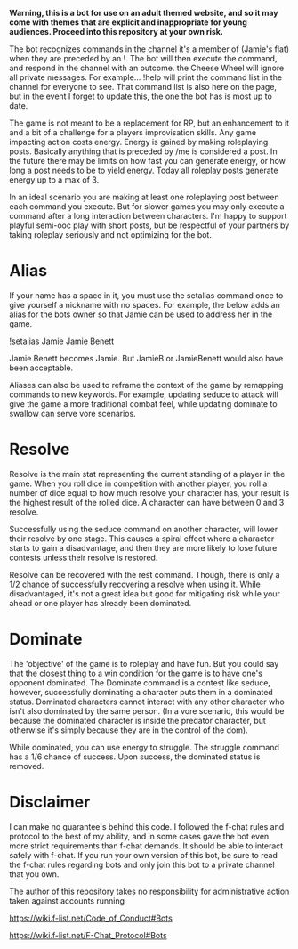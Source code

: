 **Warning, this is a bot for use on an adult themed website, and so it may come with themes that are explicit and inappropriate for young audiences. Proceed into this repository at your own risk.**

The bot recognizes commands in the channel it's a member of (Jamie's flat) when they are preceded by an !. The bot will then execute the command, and respond in the channel with an outcome. the Cheese Wheel will ignore all private messages. For example... !help will print the command list in the channel for everyone to see. That command list is also here on the page, but in the event I forget to update this, the one the bot has is most up to date.

The game is not meant to be a replacement for RP, but an enhancement to it and a bit of a challenge for a players improvisation skills. Any game impacting action costs energy. Energy is gained by making roleplaying posts. Basically anything that is preceded by /me is considered a post. In the future there may be limits on how fast you can generate energy, or how long a post needs to be to yield energy. Today all roleplay posts generate energy up to a max of 3.

In an ideal scenario you are making at least one roleplaying post between each command you execute. But for slower games you may only execute a command after a long interaction between characters. I'm happy to support playful semi-ooc play with short posts, but be respectful of your partners by taking roleplay seriously and not optimizing for the bot.

# Alias

If your name has a space in it, you must use the setalias command once to give yourself a nickname with no spaces. For example, the below adds an alias for the bots owner so that Jamie can be used to address her in the game.

!setalias Jamie Jamie Benett

Jamie Benett becomes Jamie. But JamieB or JamieBenett would also have been acceptable.

Aliases can also be used to reframe the context of the game by remapping commands to new keywords. For example, updating seduce to attack will give the game a more traditional combat feel, while updating dominate to swallow can serve vore scenarios.

# Resolve

Resolve is the main stat representing the current standing of a player in the game. When you roll dice in competition with another player, you roll a number of dice equal to how much resolve your character has, your result is the highest result of the rolled dice. A character can have between 0 and 3 resolve.

Successfully using the seduce command on another character, will lower their resolve by one stage. This causes a spiral effect where a character starts to gain a disadvantage, and then they are more likely to lose future contests unless their resolve is restored.

Resolve can be recovered with the rest command. Though, there is only a 1/2 chance of successfully recovering a resolve when using it. While disadvantaged, it's not a great idea but good for mitigating risk while your ahead or one player has already been dominated.

# Dominate

The 'objective' of the game is to roleplay and have fun. But you could say that the closest thing to a win condition for the game is to have one's opponent dominated. The Dominate command is a contest like seduce, however, successfully dominating a character puts them in a dominated status. Dominated characters cannot interact with any other character who isn't also dominated by the same person. (In a vore scenario, this would be because the dominated character is inside the predator character, but otherwise it's simply because they are in the control of the dom).

While dominated, you can use energy to struggle. The struggle command has a 1/6 chance of success. Upon success, the dominated status is removed.

# Disclaimer

I can make no guarantee's behind this code. I followed the f-chat rules and protocol to the best of my ability, and in some cases gave the bot even more strict requirements than f-chat demands. It should be able to interact safely with f-chat. If you run your own version of this bot, be sure to read the f-chat rules regarding bots and only join this bot to a private channel that you own.

The author of this repository takes no responsibility for administrative action taken against accounts running 

https://wiki.f-list.net/Code_of_Conduct#Bots

https://wiki.f-list.net/F-Chat_Protocol#Bots